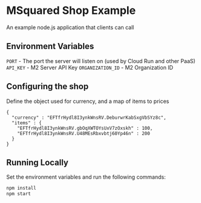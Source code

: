# MSquared Shop Example

An example node.js application that clients can call

## Environment Variables

`PORT` - The port the server will listen on (used by Cloud Run and other PaaS)
`API_KEY` - M2 Server API Key
`ORGANIZATION_ID` - M2 Organization ID

## Configuring the shop

Define the object used for currency, and a map
of items to prices

```
{
  "currency" : "EFTfrHydl8I3ynkWnsRV.DeburwrKabSxgVbSYz8c",
  "items" : {
    "EFTfrHydl8I3ynkWnsRV.gbOqXWTOYsUxV7zOxskh" : 100,
    "EFTfrHydl8I3ynkWnsRV.U48MEsRbxvbtj60Yp46n" : 200
  }
}
```

## Running Locally

Set the environment variables and run the following commands:

```bash
npm install
npm start
```
